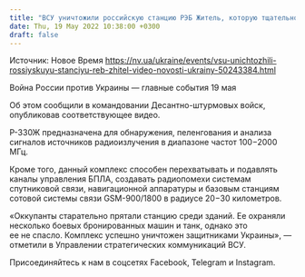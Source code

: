 ```yaml
---
title: "ВСУ уничтожили российскую станцию РЭБ Житель, которую тщательно охраняла бронетехника РФ — видео"
date: Thu, 19 May 2022 10:38:00 +0300
draft: false
---
```

Источник: Новое Время https://nv.ua/ukraine/events/vsu-unichtozhili-rossiyskuyu-stanciyu-reb-zhitel-video-novosti-ukrainy-50243384.html


Война России против Украины — главные события 19 мая

Об этом сообщили в командовании Десантно-штурмовых войск, опубликовав соответствующее видео.

Р-330Ж предназначена для обнаружения, пеленгования и анализа сигналов источников радиоизлучения в диапазоне частот 100−2000 МГц. 

Кроме того, данный комплекс способен перехватывать и подавлять каналы управления БПЛА, создавать радиопомехи системам спутниковой связи, навигационной аппаратуры и базовым станциям сотовой системы связи GSM-900/1800 в радиусе 20−30 километров.

«Оккупанты старательно прятали станцию среди зданий. Ее охраняли несколько боевых бронированных машин и танк, однако это ее не спасло. Комплекс успешно уничтожен защитниками Украины», — отметили в Управлении стратегических коммуникаций ВСУ.

Присоединяйтесь к нам в соцсетях Facebook, Telegram и Instagram.
